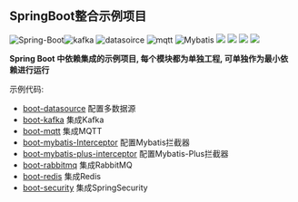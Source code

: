 ## SpringBoot整合示例项目

![Spring-Boot](https://img.shields.io/badge/Spring--Boot-2.2.13.RELEASE-brightgreen)![kafka](https://img.shields.io/badge/Kafka-卡夫卡-orange) ![datasoirce](https://img.shields.io/badge/DataSource-多数据源-blue) ![mqtt](https://img.shields.io/badge/Mqtt-物联网-lightgrey) ![Mybatis](https://img.shields.io/badge/-Myabtis-success) ![](https://img.shields.io/badge/-Myabtis--Plus-success) ![](https://img.shields.io/badge/-RabbitMQ-orange) ![](https://img.shields.io/badge/-Redis-green) ![](https://img.shields.io/badge/-Spring--Security-blue)

**Spring Boot 中依赖集成的示例项目, 每个模块都为单独工程, 可单独作为最小依赖进行运行**

示例代码:

- [boot-datasource](https://github.com/wudskq/spring-boot-project-case/tree/dev/boot-datasource)  配置多数据源
- [boot-kafka](https://github.com/wudskq/spring-boot-project-case/tree/dev/boot-kafka)            集成Kafka
- [boot-mqtt](https://github.com/wudskq/spring-boot-project-case/tree/dev/boot-mqtt)             集成MQTT
- [boot-mybatis-Interceptor](https://github.com/wudskq/spring-boot-project-case/tree/dev/boot-mybatis-Interceptor)          配置Mybatis拦截器
- [boot-mybatis-plus-interceptor](https://github.com/wudskq/spring-boot-project-case/tree/dev/boot-mybatis-plus-interceptor)  配置Mybatis-Plus拦截器
- [boot-rabbitmq](https://github.com/wudskq/spring-boot-project-case/tree/dev/boot-rabbitmq)     集成RabbitMQ
- [boot-redis](https://github.com/wudskq/spring-boot-project-case/tree/dev/boot-redis)             集成Redis
- [boot-security](https://github.com/wudskq/spring-boot-project-case/tree/dev/boot-security)        集成SpringSecurity
